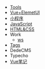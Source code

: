 - [Tools](/tools/tools)
- [Vue+ElemetUI](/vue-elementui/vue-elementui)
- [小程序](/xcx/xcx)
- [JavaScript](/javascript/javascript)
- [HTML&CSS](/html/html-css)
- Work
	- [ws](/work/work-one)
- [Tags](/tags/tags)
- DedeCMS
- Typecho
- [Vue笔记](/vue/vue)